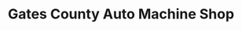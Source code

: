 ---
title: "Gates County Auto Machine Shop"
url: /sunbury/gates-county-auto-machine-shop/
shop: Autowerkstatt
---